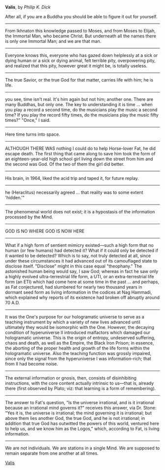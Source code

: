 **Valis**, by *Philip K. Dick*

After all, if you are a Buddha you should be able to figure it out for yourself.

---

From Ikhnaton this knowledge passed to Moses, and from Moses to Elijah, the Immortal Man, who became Christ. But underneath all the names there is only one Immortal Man; and we are that man.

---

Everyone knows this, everyone who has gazed down helplessly at a sick or dying human or a sick or dying animal, felt terrible pity, overpowering pity, and realized that this pity, however great it might be, is totally useless.

---

The true Savior, or the true God for that matter, carries life with him; he is life.

---

you see, time isn't real. It's him again but not him; another one. There are many Buddhas, but only one. The key to understanding it is time ... when you play a record a second time, do the musicians play the music a second time? If you play the record fifty times, do the musicians play the music fifty times?" "Once," I said.

---

Here time turns into space.

---

ALTHOUGH THERE WAS nothing I could do to help Horse-lover Fat, he did escape death. The first thing that came along to save him took the form of an eighteen-year-old high school girl living down the street from him and the second was God. Of the two of them the girl did better.

---

His brain, in 1964, liked the acid trip and taped it, for future replay.

---

he (Heraclitus) necessarily agreed ... that reality was to some extent 'hidden.'"

---

The phenomenal world does not exist; it is a hypostasis of the information processed by the Mind.

---

GOD IS NO WHERE GOD IS NOW HERE

---

What if a high form of sentient mimicry existed—such a high form that no human (or few humans) had detected it? What if it could only be detected if it wanted to be detected? Which is to say, not truly detected at all, since under these circumstances it had advanced out of its camouflaged state to disclose itself. "Disclose" might in this case equal "theophany." The astonished human being would say, I saw God; whereas in fact he saw only a highly evolved ultra-terrestrial life form, a UTI, or an extra-terrestrial life form (an ETI) which had come here at some time in the past ... and perhaps, as Fat conjectured, had slumbered for nearly two thousand years in dormant seed form as living information in the codices at Nag Hammadi, which explained why reports of its existence had broken off abruptly around 70 A.D.

---

It was the One's purpose for our hologramatic universe to serve as a teaching instrument by which a variety of new lives advanced until ultimately they would be isomorphic with the One. However, the decaying condition of hyperuniverse II introduced malfactors which damaged our hologramatic universe. This is the origin of entropy, undeserved suffering, chaos and death, as well as the Empire, the Black Iron Prison; in essence, the aborting of the proper health and growth of the life forms within the hologramatic universe. Also the teaching function was grossly impaired, since only the signal from the hyperuniverse I was information-rich; that from II had become noise.

---

The external information or gnosis, then, consists of disinhibiting instructions, with the core content actually intrinsic to us—that is, already there (first observed by Plato; viz: that learning is a form of remembering).

---

The answer to Fat's question, "Is the universe irrational, and is it irrational because an irrational mind governs it?" receives this answer, via Dr. Stone: "Yes it is, the universe is irrational; the mind governing it is irrational; but above them lies another God, the true God, and he is not irrational; in addition that true God has outwitted the powers of this world, ventured here to help us, and we know him as the Logos," which, according to Fat, is living information.

---

We are not individuals. We are stations in a single Mind. We are supposed to remain separate from one another at all times.


[Valis](https://readmill.com/books/valis)
